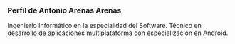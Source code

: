 ### Perfil de Antonio Arenas Arenas

<!--
**AntonioArenasArenas/AntonioArenasArenas** is a ✨ _special_ ✨ repository because its `README.md` (this file) appears on your GitHub profile.-->

Ingenierio Informático en la especialidad del Software. Técnico en desarrollo de aplicaciones multiplataforma con especialización en Android.
